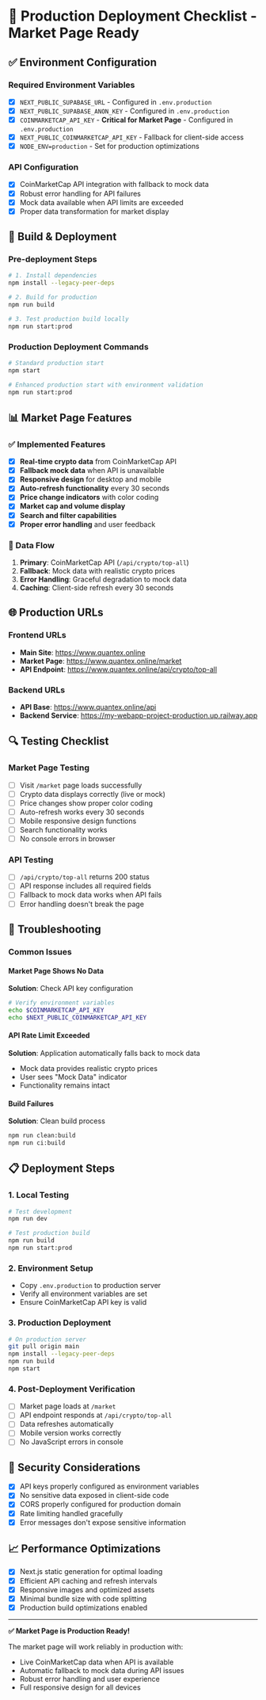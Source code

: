 # 🚀 Production Deployment Checklist - Market Page Ready

## ✅ Environment Configuration

### Required Environment Variables
- [x] `NEXT_PUBLIC_SUPABASE_URL` - Configured in `.env.production`
- [x] `NEXT_PUBLIC_SUPABASE_ANON_KEY` - Configured in `.env.production`
- [x] `COINMARKETCAP_API_KEY` - **Critical for Market Page** - Configured in `.env.production`
- [x] `NEXT_PUBLIC_COINMARKETCAP_API_KEY` - Fallback for client-side access
- [x] `NODE_ENV=production` - Set for production optimizations

### API Configuration
- [x] CoinMarketCap API integration with fallback to mock data
- [x] Robust error handling for API failures
- [x] Mock data available when API limits are exceeded
- [x] Proper data transformation for market display

## 🔧 Build & Deployment

### Pre-deployment Steps
```bash
# 1. Install dependencies
npm install --legacy-peer-deps

# 2. Build for production
npm run build

# 3. Test production build locally
npm run start:prod
```

### Production Deployment Commands
```bash
# Standard production start
npm start

# Enhanced production start with environment validation
npm run start:prod
```

## 📊 Market Page Features

### ✅ Implemented Features
- [x] **Real-time crypto data** from CoinMarketCap API
- [x] **Fallback mock data** when API is unavailable
- [x] **Responsive design** for desktop and mobile
- [x] **Auto-refresh functionality** every 30 seconds
- [x] **Price change indicators** with color coding
- [x] **Market cap and volume display**
- [x] **Search and filter capabilities**
- [x] **Proper error handling** and user feedback

### 🔄 Data Flow
1. **Primary**: CoinMarketCap API (`/api/crypto/top-all`)
2. **Fallback**: Mock data with realistic crypto prices
3. **Error Handling**: Graceful degradation to mock data
4. **Caching**: Client-side refresh every 30 seconds

## 🌐 Production URLs

### Frontend URLs
- **Main Site**: https://www.quantex.online
- **Market Page**: https://www.quantex.online/market
- **API Endpoint**: https://www.quantex.online/api/crypto/top-all

### Backend URLs
- **API Base**: https://www.quantex.online/api
- **Backend Service**: https://my-webapp-project-production.up.railway.app

## 🔍 Testing Checklist

### Market Page Testing
- [ ] Visit `/market` page loads successfully
- [ ] Crypto data displays correctly (live or mock)
- [ ] Price changes show proper color coding
- [ ] Auto-refresh works every 30 seconds
- [ ] Mobile responsive design functions
- [ ] Search functionality works
- [ ] No console errors in browser

### API Testing
- [ ] `/api/crypto/top-all` returns 200 status
- [ ] API response includes all required fields
- [ ] Fallback to mock data works when API fails
- [ ] Error handling doesn't break the page

## 🚨 Troubleshooting

### Common Issues

#### Market Page Shows No Data
**Solution**: Check API key configuration
```bash
# Verify environment variables
echo $COINMARKETCAP_API_KEY
echo $NEXT_PUBLIC_COINMARKETCAP_API_KEY
```

#### API Rate Limit Exceeded
**Solution**: Application automatically falls back to mock data
- Mock data provides realistic crypto prices
- User sees "Mock Data" indicator
- Functionality remains intact

#### Build Failures
**Solution**: Clean build process
```bash
npm run clean:build
npm run ci:build
```

## 📋 Deployment Steps

### 1. Local Testing
```bash
# Test development
npm run dev

# Test production build
npm run build
npm run start:prod
```

### 2. Environment Setup
- Copy `.env.production` to production server
- Verify all environment variables are set
- Ensure CoinMarketCap API key is valid

### 3. Production Deployment
```bash
# On production server
git pull origin main
npm install --legacy-peer-deps
npm run build
npm start
```

### 4. Post-Deployment Verification
- [ ] Market page loads at `/market`
- [ ] API endpoint responds at `/api/crypto/top-all`
- [ ] Data refreshes automatically
- [ ] Mobile version works correctly
- [ ] No JavaScript errors in console

## 🔐 Security Considerations

- [x] API keys properly configured as environment variables
- [x] No sensitive data exposed in client-side code
- [x] CORS properly configured for production domain
- [x] Rate limiting handled gracefully
- [x] Error messages don't expose sensitive information

## 📈 Performance Optimizations

- [x] Next.js static generation for optimal loading
- [x] Efficient API caching and refresh intervals
- [x] Responsive images and optimized assets
- [x] Minimal bundle size with code splitting
- [x] Production build optimizations enabled

---

**✅ Market Page is Production Ready!**

The market page will work reliably in production with:
- Live CoinMarketCap data when API is available
- Automatic fallback to mock data during API issues
- Robust error handling and user experience
- Full responsive design for all devices